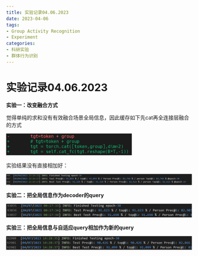 ```yaml
---
title: 实验记录04.06.2023
date: 2023-04-06
tags: 
- Group Activity Recognition
- Experiment
categories:
- 科研实验
- 群体行为识别
---
```


# 实验记录04.06.2023

**实验一：改变融合方式**

觉得单纯的求和没有有效融合场景全局信息，因此缓存如下先cat再全连接层融合的方式

<img src="https://raw.githubusercontent.com/coelien/image-hosting/master/img/image-20230406184714464.png" alt="image-20230406184714464" style="zoom:50%;" />

实验结果没有直接相加好：

<img src="https://raw.githubusercontent.com/coelien/image-hosting/master/img/image-20230406184851781.png" alt="image-20230406184851781" style="zoom:50%;" />

**实验二：把全局信息作为decoder的query**

<img src="https://raw.githubusercontent.com/coelien/image-hosting/master/img/image-20230407200944221.png" alt="image-20230407200944221" style="zoom:50%;" />

**实验三：把全局信息与自适应query相加作为新的query**

<img src="https://raw.githubusercontent.com/coelien/image-hosting/master/img/image-20230407201028003.png" alt="image-20230407201028003" style="zoom:50%;" />
